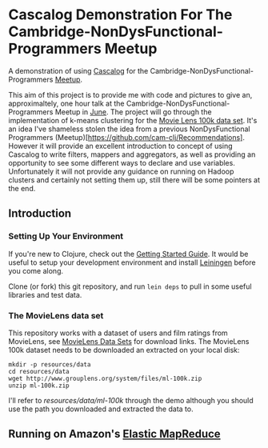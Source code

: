 # Cascalog Demonstration For The Cambridge-NonDysFunctional-Programmers Meetup

A demonstration of using [Cascalog](cascalog.org) for the Cambridge-NonDysFunctional-Programmers [Meetup](http://www.meetup.com/Cambridge-NonDysFunctional-Programmers/events/183253772/).

This aim of this project is to provide me with code and pictures to give an, approximaltely, one hour talk at the Cambridge-NonDysFunctional-Programmers Meetup in [June](http://www.meetup.com/Cambridge-NonDysFunctional-Programmers/events/183253772/). The project will go through the implementation of k-means clustering for the [Movie Lens 100k data set](http://www.grouplens.org/node/73). It's an idea I've shameless stolen the idea from a previous NonDysFunctional Programmers (Meetup)[https://github.com/cam-clj/Recommendations]. However it will provide an excellent introduction to concept of using Cascalog to write filters, mappers and aggregators, as well as providing an opportunity to see some different ways to declare and use variables. Unfortunately it will not provide any guidance on running on Hadoop clusters and certainly not setting them up, still there will be some pointers at the end.

## Introduction

### Setting Up Your Environment

If you're new to Clojure, check out the [Getting Started Guide](http://dev.clojure.org/display/doc/Getting+Started). It would be useful to setup your development environment and install [Leiningen](http://leiningen.org/) before you come along.

Clone (or fork) this git repository, and run `lein deps` to pull in some useful libraries and test data.

### The MovieLens data set

This repository works with a dataset of users and film ratings from MovieLens, see [MovieLens Data Sets](http://www.grouplens.org/node/73) for download links. The MovieLens 100k dataset needs to be downloaded an extracted on your local disk:

    mkdir -p resources/data
    cd resources/data
    wget http://www.grouplens.org/system/files/ml-100k.zip
    unzip ml-100k.zip

I'll refer to _resources/data/ml-100k_ through the demo although you should use the path you downloaded and extracted the data to.

## Running on Amazon's [Elastic MapReduce](https://aws.amazon.com/elasticmapreduce/)

